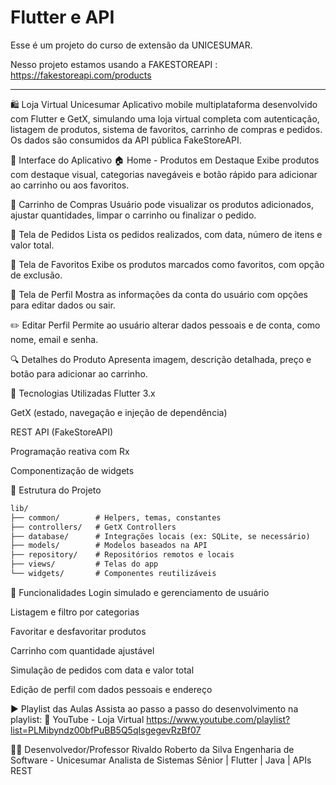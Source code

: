 # Flutter e API

Esse é um projeto do curso de extensão da UNICESUMAR.

Nesso projeto estamos usando a FAKESTOREAPI : https://fakestoreapi.com/products

<hr/>

🛍️ Loja Virtual Unicesumar
Aplicativo mobile multiplataforma desenvolvido com Flutter e GetX, simulando uma loja virtual completa com autenticação, listagem de produtos, sistema de favoritos, carrinho de compras e pedidos. Os dados são consumidos da API pública FakeStoreAPI.

📱 Interface do Aplicativo
🏠 Home - Produtos em Destaque
Exibe produtos com destaque visual, categorias navegáveis e botão rápido para adicionar ao carrinho ou aos favoritos.


🛒 Carrinho de Compras
Usuário pode visualizar os produtos adicionados, ajustar quantidades, limpar o carrinho ou finalizar o pedido.


🧾 Tela de Pedidos
Lista os pedidos realizados, com data, número de itens e valor total.


💜 Tela de Favoritos
Exibe os produtos marcados como favoritos, com opção de exclusão.


👤 Tela de Perfil
Mostra as informações da conta do usuário com opções para editar dados ou sair.


✏️ Editar Perfil
Permite ao usuário alterar dados pessoais e de conta, como nome, email e senha.


🔍 Detalhes do Produto
Apresenta imagem, descrição detalhada, preço e botão para adicionar ao carrinho.


🔧 Tecnologias Utilizadas
Flutter 3.x

GetX (estado, navegação e injeção de dependência)

REST API (FakeStoreAPI)

Programação reativa com Rx

Componentização de widgets

📁 Estrutura do Projeto


```txt
lib/
├── common/        # Helpers, temas, constantes
├── controllers/   # GetX Controllers
├── database/      # Integrações locais (ex: SQLite, se necessário)
├── models/        # Modelos baseados na API
├── repository/    # Repositórios remotos e locais
├── views/         # Telas do app
└── widgets/       # Componentes reutilizáveis
```



🎯 Funcionalidades
Login simulado e gerenciamento de usuário

Listagem e filtro por categorias

Favoritar e desfavoritar produtos

Carrinho com quantidade ajustável

Simulação de pedidos com data e valor total

Edição de perfil com dados pessoais e endereço

▶️ Playlist das Aulas
Assista ao passo a passo do desenvolvimento na playlist:
🔗 YouTube - Loja Virtual https://www.youtube.com/playlist?list=PLMibyndz00bfPuBB5Q5qIsgegevRzBf07

🧑‍💻 Desenvolvedor/Professor
Rivaldo Roberto da Silva
Engenharia de Software - Unicesumar
Analista de Sistemas Sênior | Flutter | Java | APIs REST

